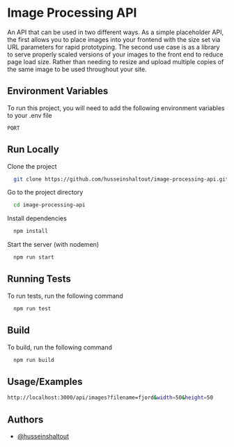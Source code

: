 
# Image Processing API

An API that can be used in two different ways. As a simple placeholder API, the first allows you to place images into your frontend with the size set via URL parameters for rapid prototyping. The second use case is as a library to serve properly scaled versions of your images to the front end to reduce page load size. Rather than needing to resize and upload multiple copies of the same image to be used throughout your site.


## Environment Variables

To run this project, you will need to add the following environment variables to your .env file

`PORT`



## Run Locally

Clone the project

```bash
  git clone https://github.com/husseinshaltout/image-processing-api.git
```

Go to the project directory

```bash
  cd image-processing-api
```

Install dependencies

```bash
  npm install
```

Start the server (with nodemen)

```bash
  npm run start
```


## Running Tests

To run tests, run the following command

```bash
  npm run test
```

## Build
To build, run the following command
```bash
  npm run build
```

## Usage/Examples

```bash
http://localhost:3000/api/images?filename=fjord&width=50&height=50
```


## Authors

- [@husseinshaltout](https://www.github.com/husseinshaltout)

